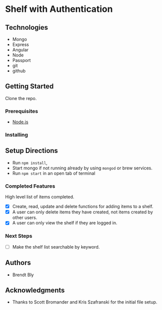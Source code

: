 # Shelf with Authentication


## Technologies
* Mongo
* Express
* Angular
* Node
* Passport
* git
* github


## Getting Started

Clone the repo.

### Prerequisites

- [Node.js](https://nodejs.org/en/)

### Installing

## Setup Directions
* Run `npm install`,
* Start mongo if not running already by using `mongod` or brew services.
* Run `npm start` in an open tab of terminal

### Completed Features

High level list of items completed.

- [x] Create, read, update and delete functions for adding items to a shelf.
- [x] A user can only delete items they have created, not items created by other users.
- [x] A user can only view the shelf if they are logged in.

### Next Steps

- [ ] Make the shelf list searchable by keyword.

## Authors

* Brendt Bly


## Acknowledgments

* Thanks to Scott Bromander and Kris Szafranski for the initial file setup.
